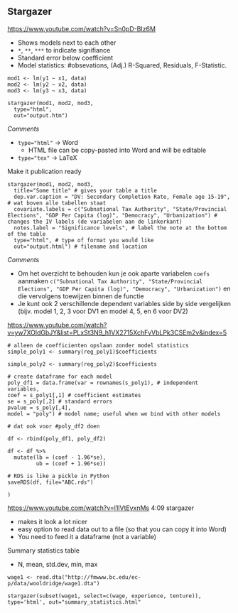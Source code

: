
## Stargazer

https://www.youtube.com/watch?v=Sn0pD-BIz6M


- Shows models next to each other
- `*`, `**`, `***` to indicate signifiance
- Standard error below coefficient
- Model statistics: #obsevations, (Adj.) R-Squared, Residuals, F-Statistic.


```
mod1 <- lm(y1 ~ x1, data)
mod2 <- lm(y2 ~ x2, data)
mod3 <- lm(y3 ~ x3, data)

stargazer(mod1, mod2, mod3,
  type="html",
  out="output.htm")
```
*Comments*
* `type="html"` -> Word
  - HTML file can be copy-pasted into Word and will be editable
* `type="tex"` -> LaTeX


Make it publication ready


```
stargazer(mod1, mod2, mod3,
  title="Some title" # gives your table a title
  dep.var.caption = "DV: Secondary Completion Rate, Female age 15-19", # wat boven alle tabellen staat
  covariate.labels = c("Subnational Tax Authority", "State/Provincial Elections", "GDP Per Capita (log)", "Democracy", "Urbanization") # changes the IV labels (de variabelen aan de linkerkant)
  notes.label = "Significance levels", # label the note at the bottom of the table
  type="html", # type of format you would like
  out="output.html") # filename and location
```

*Comments*
* Om het overzicht te behouden kun je ook aparte variabelen `coefs` aanmaken `c("Subnational Tax Authority", "State/Provincial Elections", "GDP Per Capita (log)", "Democracy", "Urbanization")` en die vervolgens toewijzen binnen de functie
* Je kunt ook 2 verschillende dependent variables side by side vergelijken (bijv. model 1, 2, 3 voor DV1 en model 4, 5, en 6 voor DV2)


https://www.youtube.com/watch?v=yw7XOldGbJY&list=PLxSt3N9_h1VX2715XchFvVbLPk3CSEm2v&index=5


```
# alleen de coefficienten opslaan zonder model statistics
simple_poly1 <- summary(reg_poly1)$coefficients

simple_poly2 <- summary(reg_poly2)$coefficients

# create dataframe for each model
poly_df1 = data.frame(var = rownames(s_poly1), # independent variables,
coef = s_poly1[,1] # coefficient estimates
se = s_poly[,2] # standard errors
pvalue = s_poly[,4],
model = "poly") # model name; useful when we bind with other models

# dat ook voor #poly_df2 doen

df <- rbind(poly_df1, poly_df2)

df <- df %>%
  mutate(lb = (coef - 1.96*se),
         ub = (coef + 1.96*se))

# RDS is like a pickle in Python
saveRDS(df, file="ABC.rds")

)

```

https://www.youtube.com/watch?v=l1lVtEyxnMs
4:09 stargazer

* makes it look a lot nicer
* easy option to read data out to a file (so that you can copy it into Word)
* You need to feed it a dataframe (not a variable)


Summary statistics table
* N, mean, std.dev, min, max

```
wage1 <- read.dta("http://fmwww.bc.edu/ec-p/data/wooldridge/wage1.dta")

stargazer(subset(wage1, select=c(wage, experience, tenture)), type='html', out="summary_statistics.html"

```
